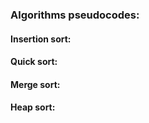 ### Algorithms pseudocodes:  

#### Insertion sort:  

#### Quick sort:  

#### Merge sort:  

#### Heap sort:  

